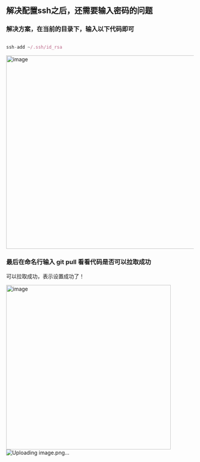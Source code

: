 ## 解决配置ssh之后，还需要输入密码的问题


### 解决方案，在当前的目录下，输入以下代码即可


```js

ssh-add ~/.ssh/id_rsa 

```

<img width="520" alt="image" src="https://user-images.githubusercontent.com/88621724/159010295-f479a149-539c-4045-8de4-987f7d10cb2b.png">



### 最后在命名行输入 git pull 看看代码是否可以拉取成功

可以拉取成功，表示设置成功了！

<img width="442" alt="image" src="https://user-images.githubusercontent.com/88621724/159010494-42ad0965-38e8-4818-8384-fef5060407e4.png">![Uploading image.png…]()

